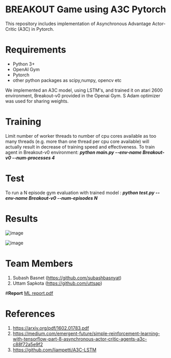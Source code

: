 # **BREAKOUT Game using A3C Pytorch**

This repository includes implementation of Asynchronous Advantage Actor-Critic (A3C) in Pytorch.

# **Requirements**
 -  Python 3+
-   OpenAI Gym
-   Pytorch
-   other python packages as scipy,numpy, opencv etc

  
We implemented an A3C model, using LSTM's, and trained it on atari 2600 environment, Breakout-v0 provided in the Openai Gym. S
Adam optimizer was used for sharing weights.

# **Training**
Limit number of worker threads to number of cpu cores available as too many threads (e.g. more than one thread per cpu core available) will actually
result in decrease of training speed and effectiveness.
To train agent in Breakout-v0 environment:
  _**python main.py --env-name Breakout-v0 --num-processes 4**_
  
# **Test**
To run a N episode gym evaluation with trained model : 
  _**python test.py --env-name Breakout-v0 --num-episodes N**_
  
# **Results**
![image](https://user-images.githubusercontent.com/19267332/36074665-8455f7ec-0f6b-11e8-89bc-c7b9fc02b336.png)

![image](https://user-images.githubusercontent.com/19267332/36074674-996b4448-0f6b-11e8-8def-6c3a3216a025.png)

# **Team Members**  
1. Subash Basnet (https://github.com/subashbasnyat)
2. Uttam Sapkota (https://github.com/uttsap)

#**Report**
[ML report.pdf](https://github.com/docker/machine/files/1714499/ML.report.pdf)

# **References**

1. https://arxiv.org/pdf/1602.01783.pdf
2. https://medium.com/emergent-future/simple-reinforcement-learning-with-tensorflow-part-8-asynchronous-actor-critic-agents-a3c-c88f72a5e9f2
3. https://github.com/liampetti/A3C-LSTM



